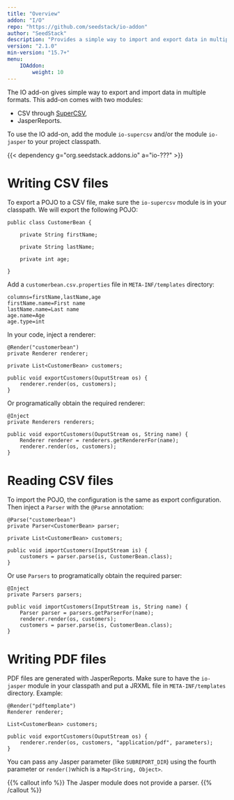 ```yaml
---
title: "Overview"
addon: "I/O"
repo: "https://github.com/seedstack/io-addon"
author: "SeedStack"
description: "Provides a simple way to import and export data in multiple formats: CSV, PDF, Office documents, ..."
version: "2.1.0"
min-version: "15.7+"
menu:
    IOAddon:
        weight: 10
---
```


The IO add-on gives simple way to export and import data in multiple formats. This add-on comes with two modules:

 * CSV through [SuperCSV](http://super-csv.github.io/super-csv),
 * JasperReports.

To use the IO add-on, add the module `io-supercsv` and/or the module `io-jasper` to your project classpath.

{{< dependency g="org.seedstack.addons.io" a="io-???" >}}

# Writing CSV files

To export a POJO to a CSV file, make sure the `io-supercsv` module is in your classpath. We will export
the following POJO:

	public class CustomerBean {
	
	    private String firstName;
	    
	    private String lastName;
	    
		private int age;

	}

Add a `customerbean.csv.properties` file in `META-INF/templates` directory:

	columns=firstName,lastName,age
	firstName.name=First name
	lastName.name=Last name
	age.name=Age
	age.type=int


In your code, inject a renderer:

	@Render("customerbean")
	private Renderer renderer;
	
	private List<CustomerBean> customers;
	
	public void exportCustomers(OuputStream os) {
	    renderer.render(os, customers);
	}

Or programatically obtain the required renderer:

	@Inject
	private Renderers renderers;

	public void exportCustomers(OuputStream os, String name) {
		Renderer renderer = renderers.getRendererFor(name);
	    renderer.render(os, customers);
	}

# Reading CSV files

To import the POJO, the configuration is the same as export configuration. Then inject a `Parser` with the `@Parse` annotation:

	@Parse("customerbean")
	private Parser<CustomerBean> parser;
	
	private List<CustomerBean> customers;
	
	public void importCustomers(InputStream is) {
	    customers = parser.parse(is, CustomerBean.class);
	} 

Or use `Parsers` to programatically obtain the required parser:
  
	@Inject
	private Parsers parsers;

	public void importCustomers(InputStream is, String name) {
		Parser parser = parsers.getParserFor(name);
	    renderer.render(os, customers);
		customers = parser.parse(is, CustomerBean.class);
	}

# Writing PDF files

PDF files are generated with JasperReports. Make sure to have the `io-jasper` module in your classpath and put a JRXML
file in `META-INF/templates` directory. Example:

	@Render("pdftemplate")
	Renderer renderer;
	
	List<CustomerBean> customers;
	
	public void exportCustomers(OuputStream os) {
	    renderer.render(os, customers, "application/pdf", parameters);
	}

You can pass any Jasper parameter (like `SUBREPORT_DIR`) using the fourth parameter or `render()`which is a
`Map<String, Object>`.

{{% callout info %}}
The Jasper module does not provide a parser.
{{% /callout %}}
